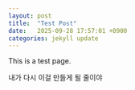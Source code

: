 ```yaml
---
layout: post
title:  "Test Post"
date:   2025-09-28 17:57:01 +0900
categories: jekyll update
---
```


This is a test page.

내가 다시 이걸 만들게 될 줄이야